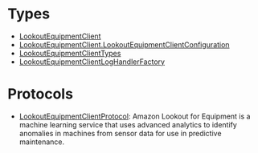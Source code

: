 # Types

  - [LookoutEquipmentClient](/aws-sdk-swift/reference/0.x/AWSLookoutEquipment/LookoutEquipmentClient)
  - [LookoutEquipmentClient.LookoutEquipmentClientConfiguration](/aws-sdk-swift/reference/0.x/AWSLookoutEquipment/LookoutEquipmentClient_LookoutEquipmentClientConfiguration)
  - [LookoutEquipmentClientTypes](/aws-sdk-swift/reference/0.x/AWSLookoutEquipment/LookoutEquipmentClientTypes)
  - [LookoutEquipmentClientLogHandlerFactory](/aws-sdk-swift/reference/0.x/AWSLookoutEquipment/LookoutEquipmentClientLogHandlerFactory)

# Protocols

  - [LookoutEquipmentClientProtocol](/aws-sdk-swift/reference/0.x/AWSLookoutEquipment/LookoutEquipmentClientProtocol):
    Amazon Lookout for Equipment is a machine learning service that uses advanced analytics to identify anomalies in machines from sensor data for use in predictive maintenance.
